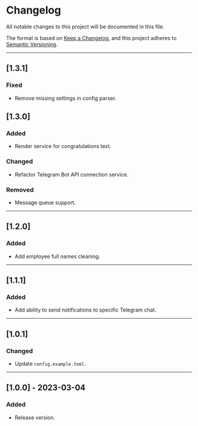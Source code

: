 # Changelog

All notable changes to this project will be documented in this file.

The format is based on [Keep a Changelog](https://keepachangelog.com/en/1.1.0/),
and this project adheres to [Semantic Versioning](https://semver.org/spec/v2.0.0.html).

---

## [1.3.1]

### Fixed

- Remove missing settings in config parser.

## [1.3.0]

### Added

- Render service for congratulations text.

### Changed

- Refactor Telegram Bot API connection service.

### Removed

- Message queue support.

---

## [1.2.0]

### Added

- Add employee full names cleaning.

---

## [1.1.1]

### Added

- Add ability to send notifications to specific Telegram chat.

---

## [1.0.1]

### Changed

- Update `config.example.toml`.

---

## [1.0.0] - 2023-03-04

### Added

- Release version.